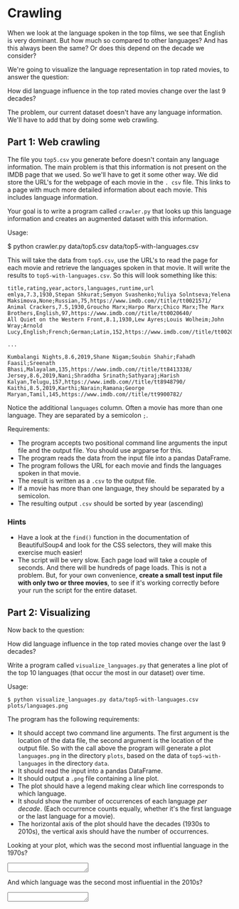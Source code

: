 # Crawling

When we look at the language spoken in the top films, we see that English is very dominant. But how much so compared to other languages? And has this always been the same? Or does this depend on the decade we consider?

We're going to visualize the language representation in top rated movies, to answer the question:

How did language influence in the top rated movies change over the last 9 decades?

The problem, our current dataset doesn't have any language information. We'll have to add that by doing some web crawling.

## Part 1: Web crawling

The file you `top5.csv` you generate before doesn't contain any language information. The main problem is that this information is not present on the IMDB page that we used. So we'll have to get it some other way. We did store the URL's for the webpage of each movie in the `. csv` file. This links to a page with much more detailed information about each movie. This includes language information.

Your goal is to write a program called `crawler.py` that looks up this language information and creates an augmented dataset with this information.

Usage:

$ python crawler.py data/top5.csv data/top5-with-languages.csv

This will take the data from `top5.csv`, use the URL's to read the page for each movie and retrieve the languages spoken in that movie. It will write the results to `top5-with-languages.csv`. So this will look something like this:

    title,rating,year,actors,languages,runtime,url
    emlya,7.3,1930,Stepan Shkurat;Semyon Svashenko;Yuliya Solntseva;Yelena Maksimova,None;Russian,75,https://www.imdb.com//title/tt0021571/
    Animal Crackers,7.5,1930,Groucho Marx;Harpo Marx;Chico Marx;The Marx Brothers,English,97,https://www.imdb.com//title/tt0020640/
    All Quiet on the Western Front,8.1,1930,Lew Ayres;Louis Wolheim;John Wray;Arnold Lucy,English;French;German;Latin,152,https://www.imdb.com//title/tt0020629/

    ...

    Kumbalangi Nights,8.6,2019,Shane Nigam;Soubin Shahir;Fahadh Faasil;Sreenath Bhasi,Malayalam,135,https://www.imdb.com//title/tt8413338/
    Jersey,8.6,2019,Nani;Shraddha Srinath;Sathyaraj;Harish Kalyan,Telugu,157,https://www.imdb.com//title/tt8948790/
    Kaithi,8.5,2019,Karthi;Narain;Ramana;George Maryan,Tamil,145,https://www.imdb.com//title/tt9900782/

Notice the additional `languages` column. Often a movie has more than one language. They are separated by a semicolon `;`.

Requirements:

- The program accepts two positional command line arguments the input file and the output file. You should use argparse for this.
- The program reads the data from the input file into a pandas DataFrame.
- The program follows the URL for each movie and finds the languages spoken in that movie.
- The result is written as a `.csv` to the output file.
- If a movie has more than one language, they should be separated by a semicolon.
- The resulting output `.csv` should be sorted by year (ascending)

### Hints

* Have a look at the `find()` function in the documentation of BeautifulSoup4 and look for the CSS selectors, they will make this exercise much easier!
* The script will be very slow. Each page load will take a couple of seconds. And there will be hundreds of page loads. This is not a problem. But, for your own convenience, **create a small test input file with only two or three movies**, to see if it's working correctly before your run the script for the entire dataset.

## Part 2: Visualizing

Now back to the question:

How did language influence in the top rated movies change over the last 9 decades?

Write a program called `visualize_languages.py` that generates a line plot of the top 10 languages (that occur the most in our dataset) over time.

Usage:

    $ python visualize_languages.py data/top5-with-languages.csv plots/languages.png

The program has the following requirements:

- It should accept two command line arguments. The first argument is the location of the data file, the second argument is the location of the output file. So with the call above the program will generate a plot `languages.png` in the directory `plots`, based on the data of `top5-with-languages` in the directory `data`.
- It should read the input into a pandas DataFrame.
- It should output a `.png` file containing a line plot.
- The plot should have a legend making clear which line corresponds to which language.
- It should show the number of occurrences of each language *per decade*. (Each occurrence counts equally, whether it's the first language or the last language for a movie).
- The horizontal axis of the plot should have the decades (1930s to 2010s), the vertical axis should have the number of occurrences.

Looking at your plot, which was the second most influential language in the 1970s?

<textarea name="form[1]" rows="1" required=""></textarea>

And which language was the second most influential in the 2010s?

<textarea name="form[2]" rows="1" required=""></textarea>
